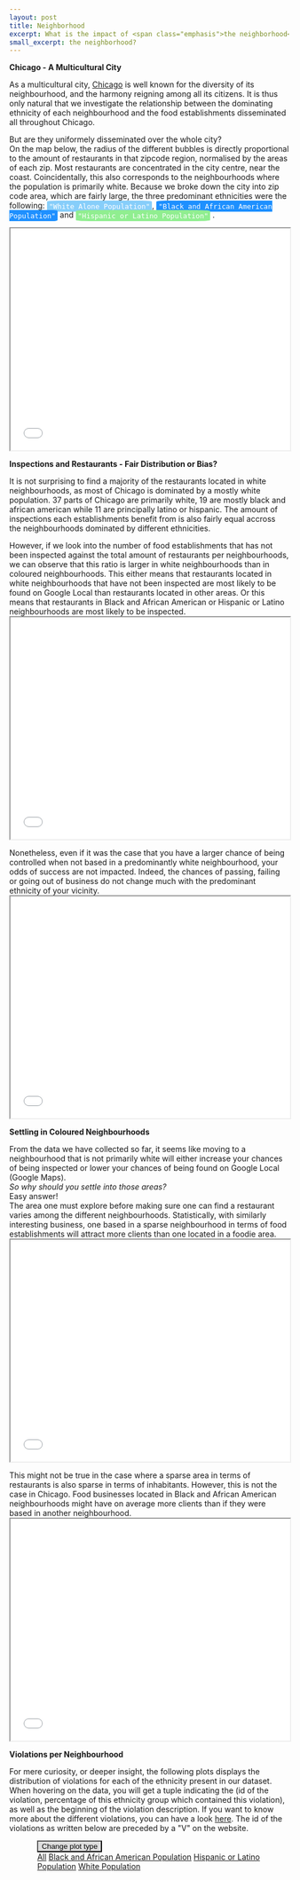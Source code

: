 ```yaml
---
layout: post
title: Neighborhood
excerpt: What is the impact of <span class="emphasis">the neighborhood</span>?
small_excerpt: the neighborhood?
---
```



<b>Chicago - A Multicultural City</b>
<p>As a multicultural city, <a href='https://www.chicago.gov/city/en/about.html'>Chicago</a> is well known for the diversity of its neighbourhood, and the harmony reigning among all its citizens. It is thus only natural that we investigate the relationship between the dominating ethnicity of each neighbourhood and the food establishments disseminated all throughout Chicago.</p>
<p>But are they uniformely disseminated over the whole city?
<br>
On the map below, the radius of the different bubbles is directly proportional to the amount of restaurants in that zipcode region, normalised by the areas of each zip. Most restaurants are concentrated in the city centre, near the coast. Coincidentally, this also corresponds to the neighbourhoods where the population is primarily white. Because we broke down the city into zip code area, which are fairly large, the three predominant ethnicities were the following: 
<span style="font-family: monospace;font-size: 0.9em; color: white; background:#87cefa; border-radius: 10%; padding: 0.5% 0.75%;">"White Alone Population"</span>, 
<span style="font-family: monospace;font-size: 0.9em; color: white; background:#1e90ff; border-radius: 10%; padding: 0.5% 0.75%;">"Black and African American Population"</span>
 and 
 <span style="font-family: monospace;font-size: 0.9em; color: white; background:#90ee90; border-radius: 10%; padding: 0.5% 0.75%;">"Hispanic or Latino Population"</span>
.</p>



<iframe src="{{ site.baseurl }}/map" style="width: 100%; height: 400px;"></iframe>

<b>Inspections and Restaurants - Fair Distribution or Bias?</b>
<p>
	It is not surprising to find a majority of the restaurants located in white neighbourhoods, as most of Chicago is dominated by a mostly white population. 37 parts of Chicago are primarily white, 19 are mostly black and african american while 11 are principally latino or hispanic. The amount of inspections each establishments benefit from is also fairly equal accross the neighbourhoods dominated by different ethnicities.
</p>
<p>
	However, if we look into the number of food establishments that has not been inspected against the total amount of restaurants per neighbourhoods, we can observe that this ratio is larger in white neighbourhoods than in coloured neighbourhoods. This either means that restaurants located in white neighbourhoods that have not been inspected are most likely to be found on Google Local than restaurants located in other areas. Or this means that restaurants in Black and African American or Hispanic or Latino neighbourhoods are most likely to be inspected.
	<iframe src="{{ site.baseurl }}/plots/ratioEthnicity.html" style="width: 100%; height: 400px;"></iframe>

</p>
<p>
	Nonetheless, even if it was the case that you have a larger chance of being controlled when not based in a predominantly white neighbourhood, your odds of success are not impacted. Indeed, the chances of passing, failing or going out of business do not change much with the predominant ethnicity of your vicinity.
	<iframe src="{{ site.baseurl }}/plots/passFailOob.html" style="width: 100%; height: 400px;"></iframe>
</p>

<b>Settling in Coloured Neighbourhoods</b>
<p>
	From the data we have collected so far, it seems like moving to a neighbourhood that is not primarily white will either increase your chances of being inspected or lower your chances of being found on Google Local (Google Maps). 
	<br><i>
	So why should you settle into those areas? </i>
	<br>
	Easy answer!<br>
	The area one must explore before making sure one can find a restaurant varies among the different neighbourhoods. Statistically, with similarly interesting business, one based in a sparse neighbourhood in terms of food establishments will attract more clients than one located in a foodie area.
	<iframe src="{{ site.baseurl }}/plots/areaRestaurants.html" style="width: 100%; height: 400px;"></iframe>
</p>
<p>
	This might not be true in the case where a sparse area in terms of restaurants is also sparse in terms of inhabitants. However, this is not the case in Chicago. Food businesses located in Black and African American neighbourhoods might have on average more clients than if they were based in another neighbourhood.
	<iframe src="{{ site.baseurl }}/plots/habPerResto.html" style="width: 100%; height: 400px;"></iframe>
</p>


<b>Violations per Neighbourhood</b>
<p>
	For mere curiosity, or deeper insight, the following plots displays the distribution of violations for each of the ethnicity present in our dataset. When hovering on the data, you will get a tuple indicating the (id of the violation, percentage of this ethnicity group which contained this violation), as well as the beginning of the violation description. If you want to know more about the different violations, you can have a look <a href="https://webapps1.chicago.gov/healthinspection/Code_Violations.jsp#critical">here</a>. The id of the violations as written below are preceded by a "V" on the website.

</p>
<div class="dropdown" id="eth_maps" style="padding-left: 10%;">
  <button class="btn btn-light dropdown-toggle" type="button" id="dropdownMenuButton" data-toggle="dropdown" aria-haspopup="true" aria-expanded="false" style="background: #dedede;">Change plot type  
  </button>
  <div class="dropdown-menu" aria-labelledby="dropdownMenuButton">
    <a class="dropdown-item" href="#" data-id="42d07252-f4ac-4b45-aa19-fc69c53fef94">All</a>
    <a class="dropdown-item" href="#" data-id="1e38adb2-a7f7-4858-b207-fe98c1292e28">Black and African American Population</a>
    <a class="dropdown-item" href="#" data-id="e2253a01-4bfc-40ef-b0da-db6e7e41fad0">Hispanic or Latino Population</a>
    <a class="dropdown-item" href="#" data-id="55807f9e-8d15-45ec-9772-a19c0f25eddc">White Population</a>
  </div>
</div>
<script type="text/javascript">window.PlotlyConfig = {MathJaxConfig: 'local'};</script>
<script type="text/javascript" src="{{ site.baseurl }}/assets/plotly.js"></script>
<div id="42d07252-f4ac-4b45-aa19-fc69c53fef94" class="plotly-graph-div" style="height:500px; width:100%;"></div>
<div id="1e38adb2-a7f7-4858-b207-fe98c1292e28" class="plotly-graph-div" style="height:500px; width:100%;" style="display: none;"></div>
<div id="e2253a01-4bfc-40ef-b0da-db6e7e41fad0" class="plotly-graph-div" style="height:500px; width:100%;" style="display: none;"></div>
<div id="55807f9e-8d15-45ec-9772-a19c0f25eddc" class="plotly-graph-div" style="height:500px; width:100%;" style="display: none;"></div>                


<!-- JS -->
<script>
    $('div#eth_maps div a').click(function(e) {
        e.preventDefault();
        $('div.plotly-graph-div').hide()
        console.log($(e.target))
        map_id = $(e.target).attr("data-id")
        $('#'+map_id).show()
    });
</script>
<script type="text/javascript">
    window.PLOTLYENV=window.PLOTLYENV || {};
    if (document.getElementById("42d07252-f4ac-4b45-aa19-fc69c53fef94")) {
        Plotly.newPlot(
            '42d07252-f4ac-4b45-aa19-fc69c53fef94',
            [{"hovertext": ["all food establishments that prepare, sell, or store hot food shall have adequate hot food storage f ...", "All hot food shall be stored at a temperature of 140\u00b0F or higher, all cold food shall be stored at a ...", "No person affected with or carrying any disease in a communicable form or afflicted with boils, infe ...", "In food establishments, there shall be adequate sewage and waste water disposal facilities that comp ...", "Adequate and convenient toilet facilities shall be provided.\u00a0 They should be properly designed, main ...", "All food should be properly protected from contamination during storage, preparation, display, servi ...", "All necessary control measures shall be used to effectively minimize or eliminate the presence of ro ...", "The area outside of the establishment used for the storage of garbage shall be clean at all times an ...", "A certified food service manager must be present in all establishments at which potentially hazardou ...", "All dishwashing machines must be of a type that complies with all requirements of the plumbing secti ...", "A separate and distinct offense shall be deemed to have been committed for each Minor violation that ...", "All food not stored in the original container shall be stored in properly labeled containers, the li ...", "Containers and utensils shall be inverted, covered, or otherwise protected from contamination until  ...", "All food and non-food contact equipment and utensils shall be smooth, easily cleanable, and durable, ...", "All utensils shall be thoroughly cleaned and sanitized after each usage, all food and non-food conta ...", "The floors shall be constructed per code, be smooth and easily cleaned, and be kept clean and in goo ...", "The walls and ceilings shall be in good repair and easily cleaned, use dustless cleaning methods. ...", "All rooms in which food or drink is prepared, or in which utensils are washed, shall be lighted so t ...", "Toilet rooms shall be completely enclosed and shall be vented to the outside air or mechanically ven ...", "The flow of air discharged from kitchen fans shall always be through a duct to a point above the roo ...", "All food establishments that display, prepare, or store potentially hazardous foods shall have calib ...", "All parts of the food establishment and all parts of the property used in connection with the operat ...", null], "marker": {"color": "lightskyblue", "line": {"width": 1.5}}, "name": "White Alone", "opacity": 0.8, "type": "bar", "x": [2, 3, 5, 10, 11, 16, 18, 19, 21, 24, 29, 30, 31, 32, 33, 34, 35, 36, 37, 38, 40, 41, 55], "y": [0.021645277662783135, 0.03728783488083269, 0.01518914976245392, 0.015908687681116564, 0.015504563644607408, 0.03178780531078124, 0.08460977388767323, 0.019664084215506535, 0.020225915193092435, 0.01688449937902892, 0.03650915685926627, 0.026504622784710313, 0.016914069430480808, 0.08786247954738108, 0.09092790821456029, 0.10348532339779605, 0.09428903739625841, 0.0443156504425651, 0.017259053364086188, 0.0962800875273523, 0.026277919056912492, 0.052762828473988214, 0.02786484515149723]}, {"hovertext": ["all food establishments that prepare, sell, or store hot food shall have adequate hot food storage f ...", "All hot food shall be stored at a temperature of 140\u00b0F or higher, all cold food shall be stored at a ...", "No person affected with or carrying any disease in a communicable form or afflicted with boils, infe ...", "In food establishments, there shall be adequate sewage and waste water disposal facilities that comp ...", "Adequate and convenient toilet facilities shall be provided.\u00a0 They should be properly designed, main ...", "All food should be properly protected from contamination during storage, preparation, display, servi ...", "All necessary control measures shall be used to effectively minimize or eliminate the presence of ro ...", "The area outside of the establishment used for the storage of garbage shall be clean at all times an ...", "A certified food service manager must be present in all establishments at which potentially hazardou ...", "All dishwashing machines must be of a type that complies with all requirements of the plumbing secti ...", "A separate and distinct offense shall be deemed to have been committed for each Minor violation that ...", "All food not stored in the original container shall be stored in properly labeled containers, the li ...", "Containers and utensils shall be inverted, covered, or otherwise protected from contamination until  ...", "All food and non-food contact equipment and utensils shall be smooth, easily cleanable, and durable, ...", "All utensils shall be thoroughly cleaned and sanitized after each usage, all food and non-food conta ...", "The floors shall be constructed per code, be smooth and easily cleaned, and be kept clean and in goo ...", "The walls and ceilings shall be in good repair and easily cleaned, use dustless cleaning methods. ...", "All rooms in which food or drink is prepared, or in which utensils are washed, shall be lighted so t ...", "Toilet rooms shall be completely enclosed and shall be vented to the outside air or mechanically ven ...", "The flow of air discharged from kitchen fans shall always be through a duct to a point above the roo ...", "All food establishments that display, prepare, or store potentially hazardous foods shall have calib ...", "All parts of the food establishment and all parts of the property used in connection with the operat ...", null], "marker": {"color": "dodgerblue", "line": {"width": 1.5}}, "name": "Black or African American Alone", "opacity": 0.8, "type": "bar", "x": [2, 3, 5, 10, 11, 16, 18, 19, 21, 24, 29, 30, 31, 32, 33, 34, 35, 36, 37, 38, 40, 41, 55], "y": [0.023245223655068203, 0.027778352756101094, 0.01333029744778622, 0.01564861004740121, 0.01581420380451657, 0.010370309039349216, 0.09848688704435843, 0.023576411169298917, 0.02912380203266337, 0.01422036389228126, 0.020802715737616693, 0.015006934238579206, 0.009914926207281986, 0.07039804599366604, 0.0949680197056571, 0.11183788371178406, 0.11020264536026991, 0.050174908405953095, 0.020637121980501334, 0.10072240276541575, 0.02446647761379396, 0.0763801204694583, 0.022872637701558653]}, {"hovertext": ["all food establishments that prepare, sell, or store hot food shall have adequate hot food storage f ...", "All hot food shall be stored at a temperature of 140\u00b0F or higher, all cold food shall be stored at a ...", "No person affected with or carrying any disease in a communicable form or afflicted with boils, infe ...", "In food establishments, there shall be adequate sewage and waste water disposal facilities that comp ...", "Adequate and convenient toilet facilities shall be provided.\u00a0 They should be properly designed, main ...", "All food should be properly protected from contamination during storage, preparation, display, servi ...", "All necessary control measures shall be used to effectively minimize or eliminate the presence of ro ...", "The area outside of the establishment used for the storage of garbage shall be clean at all times an ...", "A certified food service manager must be present in all establishments at which potentially hazardou ...", "All dishwashing machines must be of a type that complies with all requirements of the plumbing secti ...", "A separate and distinct offense shall be deemed to have been committed for each Minor violation that ...", "All food not stored in the original container shall be stored in properly labeled containers, the li ...", "Containers and utensils shall be inverted, covered, or otherwise protected from contamination until  ...", "All food and non-food contact equipment and utensils shall be smooth, easily cleanable, and durable, ...", "All utensils shall be thoroughly cleaned and sanitized after each usage, all food and non-food conta ...", "The floors shall be constructed per code, be smooth and easily cleaned, and be kept clean and in goo ...", "The walls and ceilings shall be in good repair and easily cleaned, use dustless cleaning methods. ...", "All rooms in which food or drink is prepared, or in which utensils are washed, shall be lighted so t ...", "Toilet rooms shall be completely enclosed and shall be vented to the outside air or mechanically ven ...", "The flow of air discharged from kitchen fans shall always be through a duct to a point above the roo ...", "All food establishments that display, prepare, or store potentially hazardous foods shall have calib ...", "All parts of the food establishment and all parts of the property used in connection with the operat ...", null], "marker": {"color": "lightgreen", "line": {"width": 1.5}}, "name": "Hispanic or Latino", "opacity": 0.8, "type": "bar", "x": [2, 3, 5, 10, 11, 16, 18, 19, 21, 24, 29, 30, 31, 32, 33, 34, 35, 36, 37, 38, 40, 41, 55], "y": [0.024206279600070164, 0.03224580482956207, 0.016692977840145003, 0.017306905221306203, 0.015435888440624452, 0.02023036894112144, 0.08975033619832778, 0.02207215108460504, 0.02081506168508449, 0.01736537449570251, 0.026428112027129743, 0.02327077120972929, 0.015406653803426299, 0.07981055955095598, 0.0894872244635444, 0.1010349061568146, 0.09890077764134947, 0.0511898497339648, 0.02020113430392329, 0.09887154300415132, 0.02996550312810618, 0.061071157106940305, 0.028211424896217037]}],
            {"height": 500, "legend": {"orientation": "h"}, "template": {"data": {"bar": [{"error_x": {"color": "#2a3f5f"}, "error_y": {"color": "#2a3f5f"}, "marker": {"line": {"color": "#E5ECF6", "width": 0.5}}, "type": "bar"}], "barpolar": [{"marker": {"line": {"color": "#E5ECF6", "width": 0.5}}, "type": "barpolar"}], "carpet": [{"aaxis": {"endlinecolor": "#2a3f5f", "gridcolor": "white", "linecolor": "white", "minorgridcolor": "white", "startlinecolor": "#2a3f5f"}, "baxis": {"endlinecolor": "#2a3f5f", "gridcolor": "white", "linecolor": "white", "minorgridcolor": "white", "startlinecolor": "#2a3f5f"}, "type": "carpet"}], "choropleth": [{"colorbar": {"outlinewidth": 0, "ticks": ""}, "type": "choropleth"}], "contour": [{"colorbar": {"outlinewidth": 0, "ticks": ""}, "colorscale": [[0.0, "#0d0887"], [0.1111111111111111, "#46039f"], [0.2222222222222222, "#7201a8"], [0.3333333333333333, "#9c179e"], [0.4444444444444444, "#bd3786"], [0.5555555555555556, "#d8576b"], [0.6666666666666666, "#ed7953"], [0.7777777777777778, "#fb9f3a"], [0.8888888888888888, "#fdca26"], [1.0, "#f0f921"]], "type": "contour"}], "contourcarpet": [{"colorbar": {"outlinewidth": 0, "ticks": ""}, "type": "contourcarpet"}], "heatmap": [{"colorbar": {"outlinewidth": 0, "ticks": ""}, "colorscale": [[0.0, "#0d0887"], [0.1111111111111111, "#46039f"], [0.2222222222222222, "#7201a8"], [0.3333333333333333, "#9c179e"], [0.4444444444444444, "#bd3786"], [0.5555555555555556, "#d8576b"], [0.6666666666666666, "#ed7953"], [0.7777777777777778, "#fb9f3a"], [0.8888888888888888, "#fdca26"], [1.0, "#f0f921"]], "type": "heatmap"}], "heatmapgl": [{"colorbar": {"outlinewidth": 0, "ticks": ""}, "colorscale": [[0.0, "#0d0887"], [0.1111111111111111, "#46039f"], [0.2222222222222222, "#7201a8"], [0.3333333333333333, "#9c179e"], [0.4444444444444444, "#bd3786"], [0.5555555555555556, "#d8576b"], [0.6666666666666666, "#ed7953"], [0.7777777777777778, "#fb9f3a"], [0.8888888888888888, "#fdca26"], [1.0, "#f0f921"]], "type": "heatmapgl"}], "histogram": [{"marker": {"colorbar": {"outlinewidth": 0, "ticks": ""}}, "type": "histogram"}], "histogram2d": [{"colorbar": {"outlinewidth": 0, "ticks": ""}, "colorscale": [[0.0, "#0d0887"], [0.1111111111111111, "#46039f"], [0.2222222222222222, "#7201a8"], [0.3333333333333333, "#9c179e"], [0.4444444444444444, "#bd3786"], [0.5555555555555556, "#d8576b"], [0.6666666666666666, "#ed7953"], [0.7777777777777778, "#fb9f3a"], [0.8888888888888888, "#fdca26"], [1.0, "#f0f921"]], "type": "histogram2d"}], "histogram2dcontour": [{"colorbar": {"outlinewidth": 0, "ticks": ""}, "colorscale": [[0.0, "#0d0887"], [0.1111111111111111, "#46039f"], [0.2222222222222222, "#7201a8"], [0.3333333333333333, "#9c179e"], [0.4444444444444444, "#bd3786"], [0.5555555555555556, "#d8576b"], [0.6666666666666666, "#ed7953"], [0.7777777777777778, "#fb9f3a"], [0.8888888888888888, "#fdca26"], [1.0, "#f0f921"]], "type": "histogram2dcontour"}], "mesh3d": [{"colorbar": {"outlinewidth": 0, "ticks": ""}, "type": "mesh3d"}], "parcoords": [{"line": {"colorbar": {"outlinewidth": 0, "ticks": ""}}, "type": "parcoords"}], "pie": [{"automargin": true, "type": "pie"}], "scatter": [{"marker": {"colorbar": {"outlinewidth": 0, "ticks": ""}}, "type": "scatter"}], "scatter3d": [{"line": {"colorbar": {"outlinewidth": 0, "ticks": ""}}, "marker": {"colorbar": {"outlinewidth": 0, "ticks": ""}}, "type": "scatter3d"}], "scattercarpet": [{"marker": {"colorbar": {"outlinewidth": 0, "ticks": ""}}, "type": "scattercarpet"}], "scattergeo": [{"marker": {"colorbar": {"outlinewidth": 0, "ticks": ""}}, "type": "scattergeo"}], "scattergl": [{"marker": {"colorbar": {"outlinewidth": 0, "ticks": ""}}, "type": "scattergl"}], "scattermapbox": [{"marker": {"colorbar": {"outlinewidth": 0, "ticks": ""}}, "type": "scattermapbox"}], "scatterpolar": [{"marker": {"colorbar": {"outlinewidth": 0, "ticks": ""}}, "type": "scatterpolar"}], "scatterpolargl": [{"marker": {"colorbar": {"outlinewidth": 0, "ticks": ""}}, "type": "scatterpolargl"}], "scatterternary": [{"marker": {"colorbar": {"outlinewidth": 0, "ticks": ""}}, "type": "scatterternary"}], "surface": [{"colorbar": {"outlinewidth": 0, "ticks": ""}, "colorscale": [[0.0, "#0d0887"], [0.1111111111111111, "#46039f"], [0.2222222222222222, "#7201a8"], [0.3333333333333333, "#9c179e"], [0.4444444444444444, "#bd3786"], [0.5555555555555556, "#d8576b"], [0.6666666666666666, "#ed7953"], [0.7777777777777778, "#fb9f3a"], [0.8888888888888888, "#fdca26"], [1.0, "#f0f921"]], "type": "surface"}], "table": [{"cells": {"fill": {"color": "#EBF0F8"}, "line": {"color": "white"}}, "header": {"fill": {"color": "#C8D4E3"}, "line": {"color": "white"}}, "type": "table"}]}, "layout": {"annotationdefaults": {"arrowcolor": "#2a3f5f", "arrowhead": 0, "arrowwidth": 1}, "coloraxis": {"colorbar": {"outlinewidth": 0, "ticks": ""}}, "colorscale": {"diverging": [[0, "#8e0152"], [0.1, "#c51b7d"], [0.2, "#de77ae"], [0.3, "#f1b6da"], [0.4, "#fde0ef"], [0.5, "#f7f7f7"], [0.6, "#e6f5d0"], [0.7, "#b8e186"], [0.8, "#7fbc41"], [0.9, "#4d9221"], [1, "#276419"]], "sequential": [[0.0, "#0d0887"], [0.1111111111111111, "#46039f"], [0.2222222222222222, "#7201a8"], [0.3333333333333333, "#9c179e"], [0.4444444444444444, "#bd3786"], [0.5555555555555556, "#d8576b"], [0.6666666666666666, "#ed7953"], [0.7777777777777778, "#fb9f3a"], [0.8888888888888888, "#fdca26"], [1.0, "#f0f921"]], "sequentialminus": [[0.0, "#0d0887"], [0.1111111111111111, "#46039f"], [0.2222222222222222, "#7201a8"], [0.3333333333333333, "#9c179e"], [0.4444444444444444, "#bd3786"], [0.5555555555555556, "#d8576b"], [0.6666666666666666, "#ed7953"], [0.7777777777777778, "#fb9f3a"], [0.8888888888888888, "#fdca26"], [1.0, "#f0f921"]]}, "colorway": ["#636efa", "#EF553B", "#00cc96", "#ab63fa", "#FFA15A", "#19d3f3", "#FF6692", "#B6E880", "#FF97FF", "#FECB52"], "font": {"color": "#2a3f5f"}, "geo": {"bgcolor": "white", "lakecolor": "white", "landcolor": "#E5ECF6", "showlakes": true, "showland": true, "subunitcolor": "white"}, "hoverlabel": {"align": "left"}, "hovermode": "closest", "mapbox": {"style": "light"}, "paper_bgcolor": "white", "plot_bgcolor": "#E5ECF6", "polar": {"angularaxis": {"gridcolor": "white", "linecolor": "white", "ticks": ""}, "bgcolor": "#E5ECF6", "radialaxis": {"gridcolor": "white", "linecolor": "white", "ticks": ""}}, "scene": {"xaxis": {"backgroundcolor": "#E5ECF6", "gridcolor": "white", "gridwidth": 2, "linecolor": "white", "showbackground": true, "ticks": "", "zerolinecolor": "white"}, "yaxis": {"backgroundcolor": "#E5ECF6", "gridcolor": "white", "gridwidth": 2, "linecolor": "white", "showbackground": true, "ticks": "", "zerolinecolor": "white"}, "zaxis": {"backgroundcolor": "#E5ECF6", "gridcolor": "white", "gridwidth": 2, "linecolor": "white", "showbackground": true, "ticks": "", "zerolinecolor": "white"}}, "shapedefaults": {"line": {"color": "#2a3f5f"}}, "ternary": {"aaxis": {"gridcolor": "white", "linecolor": "white", "ticks": ""}, "baxis": {"gridcolor": "white", "linecolor": "white", "ticks": ""}, "bgcolor": "#E5ECF6", "caxis": {"gridcolor": "white", "linecolor": "white", "ticks": ""}}, "title": {"x": 0.05}, "xaxis": {"automargin": true, "gridcolor": "white", "linecolor": "white", "ticks": "", "title": {"standoff": 15}, "zerolinecolor": "white", "zerolinewidth": 2}, "yaxis": {"automargin": true, "gridcolor": "white", "linecolor": "white", "ticks": "", "title": {"standoff": 15}, "zerolinecolor": "white", "zerolinewidth": 2}}}, "title": {"text": "Distribution of Violations for Each of the Ethnicities", "x": 0.5, "xanchor": "center", "y": 0.9, "yanchor": "top"}},
            {"responsive": true}
        )
    };
    if (document.getElementById("1e38adb2-a7f7-4858-b207-fe98c1292e28")) {
        Plotly.newPlot(
            '1e38adb2-a7f7-4858-b207-fe98c1292e28',
            [{"hovertext": ["all food establishments that prepare, sell, or store hot food shall have adequate hot food storage f ...", "All hot food shall be stored at a temperature of 140\u00b0F or higher, all cold food shall be stored at a ...", "No person affected with or carrying any disease in a communicable form or afflicted with boils, infe ...", "In food establishments, there shall be adequate sewage and waste water disposal facilities that comp ...", "Adequate and convenient toilet facilities shall be provided.\u00a0 They should be properly designed, main ...", "All food should be properly protected from contamination during storage, preparation, display, servi ...", "All necessary control measures shall be used to effectively minimize or eliminate the presence of ro ...", "The area outside of the establishment used for the storage of garbage shall be clean at all times an ...", "A certified food service manager must be present in all establishments at which potentially hazardou ...", "All dishwashing machines must be of a type that complies with all requirements of the plumbing secti ...", "A separate and distinct offense shall be deemed to have been committed for each Minor violation that ...", "All food not stored in the original container shall be stored in properly labeled containers, the li ...", "Containers and utensils shall be inverted, covered, or otherwise protected from contamination until  ...", "All food and non-food contact equipment and utensils shall be smooth, easily cleanable, and durable, ...", "All utensils shall be thoroughly cleaned and sanitized after each usage, all food and non-food conta ...", "The floors shall be constructed per code, be smooth and easily cleaned, and be kept clean and in goo ...", "The walls and ceilings shall be in good repair and easily cleaned, use dustless cleaning methods. ...", "All rooms in which food or drink is prepared, or in which utensils are washed, shall be lighted so t ...", "Toilet rooms shall be completely enclosed and shall be vented to the outside air or mechanically ven ...", "The flow of air discharged from kitchen fans shall always be through a duct to a point above the roo ...", "All food establishments that display, prepare, or store potentially hazardous foods shall have calib ...", "All parts of the food establishment and all parts of the property used in connection with the operat ...", null], "marker": {"color": "dodgerblue", "line": {"width": 1.5}}, "name": "Black or African American Alone", "opacity": 0.8, "type": "bar", "x": [2, 3, 5, 10, 11, 16, 18, 19, 21, 24, 29, 30, 31, 32, 33, 34, 35, 36, 37, 38, 40, 41, 55], "y": [0.023245223655068203, 0.027778352756101094, 0.01333029744778622, 0.01564861004740121, 0.01581420380451657, 0.010370309039349216, 0.09848688704435843, 0.023576411169298917, 0.02912380203266337, 0.01422036389228126, 0.020802715737616693, 0.015006934238579206, 0.009914926207281986, 0.07039804599366604, 0.0949680197056571, 0.11183788371178406, 0.11020264536026991, 0.050174908405953095, 0.020637121980501334, 0.10072240276541575, 0.02446647761379396, 0.0763801204694583, 0.022872637701558653]}],
            {"height": 500, "template": {"data": {"bar": [{"error_x": {"color": "#2a3f5f"}, "error_y": {"color": "#2a3f5f"}, "marker": {"line": {"color": "#E5ECF6", "width": 0.5}}, "type": "bar"}], "barpolar": [{"marker": {"line": {"color": "#E5ECF6", "width": 0.5}}, "type": "barpolar"}], "carpet": [{"aaxis": {"endlinecolor": "#2a3f5f", "gridcolor": "white", "linecolor": "white", "minorgridcolor": "white", "startlinecolor": "#2a3f5f"}, "baxis": {"endlinecolor": "#2a3f5f", "gridcolor": "white", "linecolor": "white", "minorgridcolor": "white", "startlinecolor": "#2a3f5f"}, "type": "carpet"}], "choropleth": [{"colorbar": {"outlinewidth": 0, "ticks": ""}, "type": "choropleth"}], "contour": [{"colorbar": {"outlinewidth": 0, "ticks": ""}, "colorscale": [[0.0, "#0d0887"], [0.1111111111111111, "#46039f"], [0.2222222222222222, "#7201a8"], [0.3333333333333333, "#9c179e"], [0.4444444444444444, "#bd3786"], [0.5555555555555556, "#d8576b"], [0.6666666666666666, "#ed7953"], [0.7777777777777778, "#fb9f3a"], [0.8888888888888888, "#fdca26"], [1.0, "#f0f921"]], "type": "contour"}], "contourcarpet": [{"colorbar": {"outlinewidth": 0, "ticks": ""}, "type": "contourcarpet"}], "heatmap": [{"colorbar": {"outlinewidth": 0, "ticks": ""}, "colorscale": [[0.0, "#0d0887"], [0.1111111111111111, "#46039f"], [0.2222222222222222, "#7201a8"], [0.3333333333333333, "#9c179e"], [0.4444444444444444, "#bd3786"], [0.5555555555555556, "#d8576b"], [0.6666666666666666, "#ed7953"], [0.7777777777777778, "#fb9f3a"], [0.8888888888888888, "#fdca26"], [1.0, "#f0f921"]], "type": "heatmap"}], "heatmapgl": [{"colorbar": {"outlinewidth": 0, "ticks": ""}, "colorscale": [[0.0, "#0d0887"], [0.1111111111111111, "#46039f"], [0.2222222222222222, "#7201a8"], [0.3333333333333333, "#9c179e"], [0.4444444444444444, "#bd3786"], [0.5555555555555556, "#d8576b"], [0.6666666666666666, "#ed7953"], [0.7777777777777778, "#fb9f3a"], [0.8888888888888888, "#fdca26"], [1.0, "#f0f921"]], "type": "heatmapgl"}], "histogram": [{"marker": {"colorbar": {"outlinewidth": 0, "ticks": ""}}, "type": "histogram"}], "histogram2d": [{"colorbar": {"outlinewidth": 0, "ticks": ""}, "colorscale": [[0.0, "#0d0887"], [0.1111111111111111, "#46039f"], [0.2222222222222222, "#7201a8"], [0.3333333333333333, "#9c179e"], [0.4444444444444444, "#bd3786"], [0.5555555555555556, "#d8576b"], [0.6666666666666666, "#ed7953"], [0.7777777777777778, "#fb9f3a"], [0.8888888888888888, "#fdca26"], [1.0, "#f0f921"]], "type": "histogram2d"}], "histogram2dcontour": [{"colorbar": {"outlinewidth": 0, "ticks": ""}, "colorscale": [[0.0, "#0d0887"], [0.1111111111111111, "#46039f"], [0.2222222222222222, "#7201a8"], [0.3333333333333333, "#9c179e"], [0.4444444444444444, "#bd3786"], [0.5555555555555556, "#d8576b"], [0.6666666666666666, "#ed7953"], [0.7777777777777778, "#fb9f3a"], [0.8888888888888888, "#fdca26"], [1.0, "#f0f921"]], "type": "histogram2dcontour"}], "mesh3d": [{"colorbar": {"outlinewidth": 0, "ticks": ""}, "type": "mesh3d"}], "parcoords": [{"line": {"colorbar": {"outlinewidth": 0, "ticks": ""}}, "type": "parcoords"}], "pie": [{"automargin": true, "type": "pie"}], "scatter": [{"marker": {"colorbar": {"outlinewidth": 0, "ticks": ""}}, "type": "scatter"}], "scatter3d": [{"line": {"colorbar": {"outlinewidth": 0, "ticks": ""}}, "marker": {"colorbar": {"outlinewidth": 0, "ticks": ""}}, "type": "scatter3d"}], "scattercarpet": [{"marker": {"colorbar": {"outlinewidth": 0, "ticks": ""}}, "type": "scattercarpet"}], "scattergeo": [{"marker": {"colorbar": {"outlinewidth": 0, "ticks": ""}}, "type": "scattergeo"}], "scattergl": [{"marker": {"colorbar": {"outlinewidth": 0, "ticks": ""}}, "type": "scattergl"}], "scattermapbox": [{"marker": {"colorbar": {"outlinewidth": 0, "ticks": ""}}, "type": "scattermapbox"}], "scatterpolar": [{"marker": {"colorbar": {"outlinewidth": 0, "ticks": ""}}, "type": "scatterpolar"}], "scatterpolargl": [{"marker": {"colorbar": {"outlinewidth": 0, "ticks": ""}}, "type": "scatterpolargl"}], "scatterternary": [{"marker": {"colorbar": {"outlinewidth": 0, "ticks": ""}}, "type": "scatterternary"}], "surface": [{"colorbar": {"outlinewidth": 0, "ticks": ""}, "colorscale": [[0.0, "#0d0887"], [0.1111111111111111, "#46039f"], [0.2222222222222222, "#7201a8"], [0.3333333333333333, "#9c179e"], [0.4444444444444444, "#bd3786"], [0.5555555555555556, "#d8576b"], [0.6666666666666666, "#ed7953"], [0.7777777777777778, "#fb9f3a"], [0.8888888888888888, "#fdca26"], [1.0, "#f0f921"]], "type": "surface"}], "table": [{"cells": {"fill": {"color": "#EBF0F8"}, "line": {"color": "white"}}, "header": {"fill": {"color": "#C8D4E3"}, "line": {"color": "white"}}, "type": "table"}]}, "layout": {"annotationdefaults": {"arrowcolor": "#2a3f5f", "arrowhead": 0, "arrowwidth": 1}, "coloraxis": {"colorbar": {"outlinewidth": 0, "ticks": ""}}, "colorscale": {"diverging": [[0, "#8e0152"], [0.1, "#c51b7d"], [0.2, "#de77ae"], [0.3, "#f1b6da"], [0.4, "#fde0ef"], [0.5, "#f7f7f7"], [0.6, "#e6f5d0"], [0.7, "#b8e186"], [0.8, "#7fbc41"], [0.9, "#4d9221"], [1, "#276419"]], "sequential": [[0.0, "#0d0887"], [0.1111111111111111, "#46039f"], [0.2222222222222222, "#7201a8"], [0.3333333333333333, "#9c179e"], [0.4444444444444444, "#bd3786"], [0.5555555555555556, "#d8576b"], [0.6666666666666666, "#ed7953"], [0.7777777777777778, "#fb9f3a"], [0.8888888888888888, "#fdca26"], [1.0, "#f0f921"]], "sequentialminus": [[0.0, "#0d0887"], [0.1111111111111111, "#46039f"], [0.2222222222222222, "#7201a8"], [0.3333333333333333, "#9c179e"], [0.4444444444444444, "#bd3786"], [0.5555555555555556, "#d8576b"], [0.6666666666666666, "#ed7953"], [0.7777777777777778, "#fb9f3a"], [0.8888888888888888, "#fdca26"], [1.0, "#f0f921"]]}, "colorway": ["#636efa", "#EF553B", "#00cc96", "#ab63fa", "#FFA15A", "#19d3f3", "#FF6692", "#B6E880", "#FF97FF", "#FECB52"], "font": {"color": "#2a3f5f"}, "geo": {"bgcolor": "white", "lakecolor": "white", "landcolor": "#E5ECF6", "showlakes": true, "showland": true, "subunitcolor": "white"}, "hoverlabel": {"align": "left"}, "hovermode": "closest", "mapbox": {"style": "light"}, "paper_bgcolor": "white", "plot_bgcolor": "#E5ECF6", "polar": {"angularaxis": {"gridcolor": "white", "linecolor": "white", "ticks": ""}, "bgcolor": "#E5ECF6", "radialaxis": {"gridcolor": "white", "linecolor": "white", "ticks": ""}}, "scene": {"xaxis": {"backgroundcolor": "#E5ECF6", "gridcolor": "white", "gridwidth": 2, "linecolor": "white", "showbackground": true, "ticks": "", "zerolinecolor": "white"}, "yaxis": {"backgroundcolor": "#E5ECF6", "gridcolor": "white", "gridwidth": 2, "linecolor": "white", "showbackground": true, "ticks": "", "zerolinecolor": "white"}, "zaxis": {"backgroundcolor": "#E5ECF6", "gridcolor": "white", "gridwidth": 2, "linecolor": "white", "showbackground": true, "ticks": "", "zerolinecolor": "white"}}, "shapedefaults": {"line": {"color": "#2a3f5f"}}, "ternary": {"aaxis": {"gridcolor": "white", "linecolor": "white", "ticks": ""}, "baxis": {"gridcolor": "white", "linecolor": "white", "ticks": ""}, "bgcolor": "#E5ECF6", "caxis": {"gridcolor": "white", "linecolor": "white", "ticks": ""}}, "title": {"x": 0.05}, "xaxis": {"automargin": true, "gridcolor": "white", "linecolor": "white", "ticks": "", "title": {"standoff": 15}, "zerolinecolor": "white", "zerolinewidth": 2}, "yaxis": {"automargin": true, "gridcolor": "white", "linecolor": "white", "ticks": "", "title": {"standoff": 15}, "zerolinecolor": "white", "zerolinewidth": 2}}}, "title": {"text": "Distribution of Violations for the Black and African American Population", "x": 0.5, "xanchor": "center", "y": 0.9, "yanchor": "top"}},
            {"responsive": true}
        )
    };
    if (document.getElementById("e2253a01-4bfc-40ef-b0da-db6e7e41fad0")) {
        Plotly.newPlot(
            'e2253a01-4bfc-40ef-b0da-db6e7e41fad0',
            [{"hovertext": ["all food establishments that prepare, sell, or store hot food shall have adequate hot food storage f ...", "All hot food shall be stored at a temperature of 140\u00b0F or higher, all cold food shall be stored at a ...", "No person affected with or carrying any disease in a communicable form or afflicted with boils, infe ...", "In food establishments, there shall be adequate sewage and waste water disposal facilities that comp ...", "Adequate and convenient toilet facilities shall be provided.\u00a0 They should be properly designed, main ...", "All food should be properly protected from contamination during storage, preparation, display, servi ...", "All necessary control measures shall be used to effectively minimize or eliminate the presence of ro ...", "The area outside of the establishment used for the storage of garbage shall be clean at all times an ...", "A certified food service manager must be present in all establishments at which potentially hazardou ...", "All dishwashing machines must be of a type that complies with all requirements of the plumbing secti ...", "A separate and distinct offense shall be deemed to have been committed for each Minor violation that ...", "All food not stored in the original container shall be stored in properly labeled containers, the li ...", "Containers and utensils shall be inverted, covered, or otherwise protected from contamination until  ...", "All food and non-food contact equipment and utensils shall be smooth, easily cleanable, and durable, ...", "All utensils shall be thoroughly cleaned and sanitized after each usage, all food and non-food conta ...", "The floors shall be constructed per code, be smooth and easily cleaned, and be kept clean and in goo ...", "The walls and ceilings shall be in good repair and easily cleaned, use dustless cleaning methods. ...", "All rooms in which food or drink is prepared, or in which utensils are washed, shall be lighted so t ...", "Toilet rooms shall be completely enclosed and shall be vented to the outside air or mechanically ven ...", "The flow of air discharged from kitchen fans shall always be through a duct to a point above the roo ...", "All food establishments that display, prepare, or store potentially hazardous foods shall have calib ...", "All parts of the food establishment and all parts of the property used in connection with the operat ...", null], "marker": {"color": "lightgreen", "line": {"width": 1.5}}, "name": "Hispanic or Latino", "opacity": 0.8, "type": "bar", "x": [2, 3, 5, 10, 11, 16, 18, 19, 21, 24, 29, 30, 31, 32, 33, 34, 35, 36, 37, 38, 40, 41, 55], "y": [0.024206279600070164, 0.03224580482956207, 0.016692977840145003, 0.017306905221306203, 0.015435888440624452, 0.02023036894112144, 0.08975033619832778, 0.02207215108460504, 0.02081506168508449, 0.01736537449570251, 0.026428112027129743, 0.02327077120972929, 0.015406653803426299, 0.07981055955095598, 0.0894872244635444, 0.1010349061568146, 0.09890077764134947, 0.0511898497339648, 0.02020113430392329, 0.09887154300415132, 0.02996550312810618, 0.061071157106940305, 0.028211424896217037]}],
            {"height": 500, "template": {"data": {"bar": [{"error_x": {"color": "#2a3f5f"}, "error_y": {"color": "#2a3f5f"}, "marker": {"line": {"color": "#E5ECF6", "width": 0.5}}, "type": "bar"}], "barpolar": [{"marker": {"line": {"color": "#E5ECF6", "width": 0.5}}, "type": "barpolar"}], "carpet": [{"aaxis": {"endlinecolor": "#2a3f5f", "gridcolor": "white", "linecolor": "white", "minorgridcolor": "white", "startlinecolor": "#2a3f5f"}, "baxis": {"endlinecolor": "#2a3f5f", "gridcolor": "white", "linecolor": "white", "minorgridcolor": "white", "startlinecolor": "#2a3f5f"}, "type": "carpet"}], "choropleth": [{"colorbar": {"outlinewidth": 0, "ticks": ""}, "type": "choropleth"}], "contour": [{"colorbar": {"outlinewidth": 0, "ticks": ""}, "colorscale": [[0.0, "#0d0887"], [0.1111111111111111, "#46039f"], [0.2222222222222222, "#7201a8"], [0.3333333333333333, "#9c179e"], [0.4444444444444444, "#bd3786"], [0.5555555555555556, "#d8576b"], [0.6666666666666666, "#ed7953"], [0.7777777777777778, "#fb9f3a"], [0.8888888888888888, "#fdca26"], [1.0, "#f0f921"]], "type": "contour"}], "contourcarpet": [{"colorbar": {"outlinewidth": 0, "ticks": ""}, "type": "contourcarpet"}], "heatmap": [{"colorbar": {"outlinewidth": 0, "ticks": ""}, "colorscale": [[0.0, "#0d0887"], [0.1111111111111111, "#46039f"], [0.2222222222222222, "#7201a8"], [0.3333333333333333, "#9c179e"], [0.4444444444444444, "#bd3786"], [0.5555555555555556, "#d8576b"], [0.6666666666666666, "#ed7953"], [0.7777777777777778, "#fb9f3a"], [0.8888888888888888, "#fdca26"], [1.0, "#f0f921"]], "type": "heatmap"}], "heatmapgl": [{"colorbar": {"outlinewidth": 0, "ticks": ""}, "colorscale": [[0.0, "#0d0887"], [0.1111111111111111, "#46039f"], [0.2222222222222222, "#7201a8"], [0.3333333333333333, "#9c179e"], [0.4444444444444444, "#bd3786"], [0.5555555555555556, "#d8576b"], [0.6666666666666666, "#ed7953"], [0.7777777777777778, "#fb9f3a"], [0.8888888888888888, "#fdca26"], [1.0, "#f0f921"]], "type": "heatmapgl"}], "histogram": [{"marker": {"colorbar": {"outlinewidth": 0, "ticks": ""}}, "type": "histogram"}], "histogram2d": [{"colorbar": {"outlinewidth": 0, "ticks": ""}, "colorscale": [[0.0, "#0d0887"], [0.1111111111111111, "#46039f"], [0.2222222222222222, "#7201a8"], [0.3333333333333333, "#9c179e"], [0.4444444444444444, "#bd3786"], [0.5555555555555556, "#d8576b"], [0.6666666666666666, "#ed7953"], [0.7777777777777778, "#fb9f3a"], [0.8888888888888888, "#fdca26"], [1.0, "#f0f921"]], "type": "histogram2d"}], "histogram2dcontour": [{"colorbar": {"outlinewidth": 0, "ticks": ""}, "colorscale": [[0.0, "#0d0887"], [0.1111111111111111, "#46039f"], [0.2222222222222222, "#7201a8"], [0.3333333333333333, "#9c179e"], [0.4444444444444444, "#bd3786"], [0.5555555555555556, "#d8576b"], [0.6666666666666666, "#ed7953"], [0.7777777777777778, "#fb9f3a"], [0.8888888888888888, "#fdca26"], [1.0, "#f0f921"]], "type": "histogram2dcontour"}], "mesh3d": [{"colorbar": {"outlinewidth": 0, "ticks": ""}, "type": "mesh3d"}], "parcoords": [{"line": {"colorbar": {"outlinewidth": 0, "ticks": ""}}, "type": "parcoords"}], "pie": [{"automargin": true, "type": "pie"}], "scatter": [{"marker": {"colorbar": {"outlinewidth": 0, "ticks": ""}}, "type": "scatter"}], "scatter3d": [{"line": {"colorbar": {"outlinewidth": 0, "ticks": ""}}, "marker": {"colorbar": {"outlinewidth": 0, "ticks": ""}}, "type": "scatter3d"}], "scattercarpet": [{"marker": {"colorbar": {"outlinewidth": 0, "ticks": ""}}, "type": "scattercarpet"}], "scattergeo": [{"marker": {"colorbar": {"outlinewidth": 0, "ticks": ""}}, "type": "scattergeo"}], "scattergl": [{"marker": {"colorbar": {"outlinewidth": 0, "ticks": ""}}, "type": "scattergl"}], "scattermapbox": [{"marker": {"colorbar": {"outlinewidth": 0, "ticks": ""}}, "type": "scattermapbox"}], "scatterpolar": [{"marker": {"colorbar": {"outlinewidth": 0, "ticks": ""}}, "type": "scatterpolar"}], "scatterpolargl": [{"marker": {"colorbar": {"outlinewidth": 0, "ticks": ""}}, "type": "scatterpolargl"}], "scatterternary": [{"marker": {"colorbar": {"outlinewidth": 0, "ticks": ""}}, "type": "scatterternary"}], "surface": [{"colorbar": {"outlinewidth": 0, "ticks": ""}, "colorscale": [[0.0, "#0d0887"], [0.1111111111111111, "#46039f"], [0.2222222222222222, "#7201a8"], [0.3333333333333333, "#9c179e"], [0.4444444444444444, "#bd3786"], [0.5555555555555556, "#d8576b"], [0.6666666666666666, "#ed7953"], [0.7777777777777778, "#fb9f3a"], [0.8888888888888888, "#fdca26"], [1.0, "#f0f921"]], "type": "surface"}], "table": [{"cells": {"fill": {"color": "#EBF0F8"}, "line": {"color": "white"}}, "header": {"fill": {"color": "#C8D4E3"}, "line": {"color": "white"}}, "type": "table"}]}, "layout": {"annotationdefaults": {"arrowcolor": "#2a3f5f", "arrowhead": 0, "arrowwidth": 1}, "coloraxis": {"colorbar": {"outlinewidth": 0, "ticks": ""}}, "colorscale": {"diverging": [[0, "#8e0152"], [0.1, "#c51b7d"], [0.2, "#de77ae"], [0.3, "#f1b6da"], [0.4, "#fde0ef"], [0.5, "#f7f7f7"], [0.6, "#e6f5d0"], [0.7, "#b8e186"], [0.8, "#7fbc41"], [0.9, "#4d9221"], [1, "#276419"]], "sequential": [[0.0, "#0d0887"], [0.1111111111111111, "#46039f"], [0.2222222222222222, "#7201a8"], [0.3333333333333333, "#9c179e"], [0.4444444444444444, "#bd3786"], [0.5555555555555556, "#d8576b"], [0.6666666666666666, "#ed7953"], [0.7777777777777778, "#fb9f3a"], [0.8888888888888888, "#fdca26"], [1.0, "#f0f921"]], "sequentialminus": [[0.0, "#0d0887"], [0.1111111111111111, "#46039f"], [0.2222222222222222, "#7201a8"], [0.3333333333333333, "#9c179e"], [0.4444444444444444, "#bd3786"], [0.5555555555555556, "#d8576b"], [0.6666666666666666, "#ed7953"], [0.7777777777777778, "#fb9f3a"], [0.8888888888888888, "#fdca26"], [1.0, "#f0f921"]]}, "colorway": ["#636efa", "#EF553B", "#00cc96", "#ab63fa", "#FFA15A", "#19d3f3", "#FF6692", "#B6E880", "#FF97FF", "#FECB52"], "font": {"color": "#2a3f5f"}, "geo": {"bgcolor": "white", "lakecolor": "white", "landcolor": "#E5ECF6", "showlakes": true, "showland": true, "subunitcolor": "white"}, "hoverlabel": {"align": "left"}, "hovermode": "closest", "mapbox": {"style": "light"}, "paper_bgcolor": "white", "plot_bgcolor": "#E5ECF6", "polar": {"angularaxis": {"gridcolor": "white", "linecolor": "white", "ticks": ""}, "bgcolor": "#E5ECF6", "radialaxis": {"gridcolor": "white", "linecolor": "white", "ticks": ""}}, "scene": {"xaxis": {"backgroundcolor": "#E5ECF6", "gridcolor": "white", "gridwidth": 2, "linecolor": "white", "showbackground": true, "ticks": "", "zerolinecolor": "white"}, "yaxis": {"backgroundcolor": "#E5ECF6", "gridcolor": "white", "gridwidth": 2, "linecolor": "white", "showbackground": true, "ticks": "", "zerolinecolor": "white"}, "zaxis": {"backgroundcolor": "#E5ECF6", "gridcolor": "white", "gridwidth": 2, "linecolor": "white", "showbackground": true, "ticks": "", "zerolinecolor": "white"}}, "shapedefaults": {"line": {"color": "#2a3f5f"}}, "ternary": {"aaxis": {"gridcolor": "white", "linecolor": "white", "ticks": ""}, "baxis": {"gridcolor": "white", "linecolor": "white", "ticks": ""}, "bgcolor": "#E5ECF6", "caxis": {"gridcolor": "white", "linecolor": "white", "ticks": ""}}, "title": {"x": 0.05}, "xaxis": {"automargin": true, "gridcolor": "white", "linecolor": "white", "ticks": "", "title": {"standoff": 15}, "zerolinecolor": "white", "zerolinewidth": 2}, "yaxis": {"automargin": true, "gridcolor": "white", "linecolor": "white", "ticks": "", "title": {"standoff": 15}, "zerolinecolor": "white", "zerolinewidth": 2}}}, "title": {"text": "Distribution of Violations for the Hispanic or Latino Population", "x": 0.5, "xanchor": "center", "y": 0.9, "yanchor": "top"}},
            {"responsive": true}
        )
    };
    if (document.getElementById("55807f9e-8d15-45ec-9772-a19c0f25eddc")) {
        Plotly.newPlot(
            '55807f9e-8d15-45ec-9772-a19c0f25eddc',
            [{"hovertext": ["all food establishments that prepare, sell, or store hot food shall have adequate hot food storage f ...", "All hot food shall be stored at a temperature of 140\u00b0F or higher, all cold food shall be stored at a ...", "No person affected with or carrying any disease in a communicable form or afflicted with boils, infe ...", "In food establishments, there shall be adequate sewage and waste water disposal facilities that comp ...", "Adequate and convenient toilet facilities shall be provided.\u00a0 They should be properly designed, main ...", "All food should be properly protected from contamination during storage, preparation, display, servi ...", "All necessary control measures shall be used to effectively minimize or eliminate the presence of ro ...", "The area outside of the establishment used for the storage of garbage shall be clean at all times an ...", "A certified food service manager must be present in all establishments at which potentially hazardou ...", "All dishwashing machines must be of a type that complies with all requirements of the plumbing secti ...", "A separate and distinct offense shall be deemed to have been committed for each Minor violation that ...", "All food not stored in the original container shall be stored in properly labeled containers, the li ...", "Containers and utensils shall be inverted, covered, or otherwise protected from contamination until  ...", "All food and non-food contact equipment and utensils shall be smooth, easily cleanable, and durable, ...", "All utensils shall be thoroughly cleaned and sanitized after each usage, all food and non-food conta ...", "The floors shall be constructed per code, be smooth and easily cleaned, and be kept clean and in goo ...", "The walls and ceilings shall be in good repair and easily cleaned, use dustless cleaning methods. ...", "All rooms in which food or drink is prepared, or in which utensils are washed, shall be lighted so t ...", "Toilet rooms shall be completely enclosed and shall be vented to the outside air or mechanically ven ...", "The flow of air discharged from kitchen fans shall always be through a duct to a point above the roo ...", "All food establishments that display, prepare, or store potentially hazardous foods shall have calib ...", "All parts of the food establishment and all parts of the property used in connection with the operat ...", null], "marker": {"color": "lightskyblue", "line": {"width": 1.5}}, "name": "White Alone", "opacity": 0.8, "type": "bar", "x": [2, 3, 5, 10, 11, 16, 18, 19, 21, 24, 29, 30, 31, 32, 33, 34, 35, 36, 37, 38, 40, 41, 55], "y": [0.021645277662783135, 0.03728783488083269, 0.01518914976245392, 0.015908687681116564, 0.015504563644607408, 0.03178780531078124, 0.08460977388767323, 0.019664084215506535, 0.020225915193092435, 0.01688449937902892, 0.03650915685926627, 0.026504622784710313, 0.016914069430480808, 0.08786247954738108, 0.09092790821456029, 0.10348532339779605, 0.09428903739625841, 0.0443156504425651, 0.017259053364086188, 0.0962800875273523, 0.026277919056912492, 0.052762828473988214, 0.02786484515149723]}],
            {"height": 500, "template": {"data": {"bar": [{"error_x": {"color": "#2a3f5f"}, "error_y": {"color": "#2a3f5f"}, "marker": {"line": {"color": "#E5ECF6", "width": 0.5}}, "type": "bar"}], "barpolar": [{"marker": {"line": {"color": "#E5ECF6", "width": 0.5}}, "type": "barpolar"}], "carpet": [{"aaxis": {"endlinecolor": "#2a3f5f", "gridcolor": "white", "linecolor": "white", "minorgridcolor": "white", "startlinecolor": "#2a3f5f"}, "baxis": {"endlinecolor": "#2a3f5f", "gridcolor": "white", "linecolor": "white", "minorgridcolor": "white", "startlinecolor": "#2a3f5f"}, "type": "carpet"}], "choropleth": [{"colorbar": {"outlinewidth": 0, "ticks": ""}, "type": "choropleth"}], "contour": [{"colorbar": {"outlinewidth": 0, "ticks": ""}, "colorscale": [[0.0, "#0d0887"], [0.1111111111111111, "#46039f"], [0.2222222222222222, "#7201a8"], [0.3333333333333333, "#9c179e"], [0.4444444444444444, "#bd3786"], [0.5555555555555556, "#d8576b"], [0.6666666666666666, "#ed7953"], [0.7777777777777778, "#fb9f3a"], [0.8888888888888888, "#fdca26"], [1.0, "#f0f921"]], "type": "contour"}], "contourcarpet": [{"colorbar": {"outlinewidth": 0, "ticks": ""}, "type": "contourcarpet"}], "heatmap": [{"colorbar": {"outlinewidth": 0, "ticks": ""}, "colorscale": [[0.0, "#0d0887"], [0.1111111111111111, "#46039f"], [0.2222222222222222, "#7201a8"], [0.3333333333333333, "#9c179e"], [0.4444444444444444, "#bd3786"], [0.5555555555555556, "#d8576b"], [0.6666666666666666, "#ed7953"], [0.7777777777777778, "#fb9f3a"], [0.8888888888888888, "#fdca26"], [1.0, "#f0f921"]], "type": "heatmap"}], "heatmapgl": [{"colorbar": {"outlinewidth": 0, "ticks": ""}, "colorscale": [[0.0, "#0d0887"], [0.1111111111111111, "#46039f"], [0.2222222222222222, "#7201a8"], [0.3333333333333333, "#9c179e"], [0.4444444444444444, "#bd3786"], [0.5555555555555556, "#d8576b"], [0.6666666666666666, "#ed7953"], [0.7777777777777778, "#fb9f3a"], [0.8888888888888888, "#fdca26"], [1.0, "#f0f921"]], "type": "heatmapgl"}], "histogram": [{"marker": {"colorbar": {"outlinewidth": 0, "ticks": ""}}, "type": "histogram"}], "histogram2d": [{"colorbar": {"outlinewidth": 0, "ticks": ""}, "colorscale": [[0.0, "#0d0887"], [0.1111111111111111, "#46039f"], [0.2222222222222222, "#7201a8"], [0.3333333333333333, "#9c179e"], [0.4444444444444444, "#bd3786"], [0.5555555555555556, "#d8576b"], [0.6666666666666666, "#ed7953"], [0.7777777777777778, "#fb9f3a"], [0.8888888888888888, "#fdca26"], [1.0, "#f0f921"]], "type": "histogram2d"}], "histogram2dcontour": [{"colorbar": {"outlinewidth": 0, "ticks": ""}, "colorscale": [[0.0, "#0d0887"], [0.1111111111111111, "#46039f"], [0.2222222222222222, "#7201a8"], [0.3333333333333333, "#9c179e"], [0.4444444444444444, "#bd3786"], [0.5555555555555556, "#d8576b"], [0.6666666666666666, "#ed7953"], [0.7777777777777778, "#fb9f3a"], [0.8888888888888888, "#fdca26"], [1.0, "#f0f921"]], "type": "histogram2dcontour"}], "mesh3d": [{"colorbar": {"outlinewidth": 0, "ticks": ""}, "type": "mesh3d"}], "parcoords": [{"line": {"colorbar": {"outlinewidth": 0, "ticks": ""}}, "type": "parcoords"}], "pie": [{"automargin": true, "type": "pie"}], "scatter": [{"marker": {"colorbar": {"outlinewidth": 0, "ticks": ""}}, "type": "scatter"}], "scatter3d": [{"line": {"colorbar": {"outlinewidth": 0, "ticks": ""}}, "marker": {"colorbar": {"outlinewidth": 0, "ticks": ""}}, "type": "scatter3d"}], "scattercarpet": [{"marker": {"colorbar": {"outlinewidth": 0, "ticks": ""}}, "type": "scattercarpet"}], "scattergeo": [{"marker": {"colorbar": {"outlinewidth": 0, "ticks": ""}}, "type": "scattergeo"}], "scattergl": [{"marker": {"colorbar": {"outlinewidth": 0, "ticks": ""}}, "type": "scattergl"}], "scattermapbox": [{"marker": {"colorbar": {"outlinewidth": 0, "ticks": ""}}, "type": "scattermapbox"}], "scatterpolar": [{"marker": {"colorbar": {"outlinewidth": 0, "ticks": ""}}, "type": "scatterpolar"}], "scatterpolargl": [{"marker": {"colorbar": {"outlinewidth": 0, "ticks": ""}}, "type": "scatterpolargl"}], "scatterternary": [{"marker": {"colorbar": {"outlinewidth": 0, "ticks": ""}}, "type": "scatterternary"}], "surface": [{"colorbar": {"outlinewidth": 0, "ticks": ""}, "colorscale": [[0.0, "#0d0887"], [0.1111111111111111, "#46039f"], [0.2222222222222222, "#7201a8"], [0.3333333333333333, "#9c179e"], [0.4444444444444444, "#bd3786"], [0.5555555555555556, "#d8576b"], [0.6666666666666666, "#ed7953"], [0.7777777777777778, "#fb9f3a"], [0.8888888888888888, "#fdca26"], [1.0, "#f0f921"]], "type": "surface"}], "table": [{"cells": {"fill": {"color": "#EBF0F8"}, "line": {"color": "white"}}, "header": {"fill": {"color": "#C8D4E3"}, "line": {"color": "white"}}, "type": "table"}]}, "layout": {"annotationdefaults": {"arrowcolor": "#2a3f5f", "arrowhead": 0, "arrowwidth": 1}, "coloraxis": {"colorbar": {"outlinewidth": 0, "ticks": ""}}, "colorscale": {"diverging": [[0, "#8e0152"], [0.1, "#c51b7d"], [0.2, "#de77ae"], [0.3, "#f1b6da"], [0.4, "#fde0ef"], [0.5, "#f7f7f7"], [0.6, "#e6f5d0"], [0.7, "#b8e186"], [0.8, "#7fbc41"], [0.9, "#4d9221"], [1, "#276419"]], "sequential": [[0.0, "#0d0887"], [0.1111111111111111, "#46039f"], [0.2222222222222222, "#7201a8"], [0.3333333333333333, "#9c179e"], [0.4444444444444444, "#bd3786"], [0.5555555555555556, "#d8576b"], [0.6666666666666666, "#ed7953"], [0.7777777777777778, "#fb9f3a"], [0.8888888888888888, "#fdca26"], [1.0, "#f0f921"]], "sequentialminus": [[0.0, "#0d0887"], [0.1111111111111111, "#46039f"], [0.2222222222222222, "#7201a8"], [0.3333333333333333, "#9c179e"], [0.4444444444444444, "#bd3786"], [0.5555555555555556, "#d8576b"], [0.6666666666666666, "#ed7953"], [0.7777777777777778, "#fb9f3a"], [0.8888888888888888, "#fdca26"], [1.0, "#f0f921"]]}, "colorway": ["#636efa", "#EF553B", "#00cc96", "#ab63fa", "#FFA15A", "#19d3f3", "#FF6692", "#B6E880", "#FF97FF", "#FECB52"], "font": {"color": "#2a3f5f"}, "geo": {"bgcolor": "white", "lakecolor": "white", "landcolor": "#E5ECF6", "showlakes": true, "showland": true, "subunitcolor": "white"}, "hoverlabel": {"align": "left"}, "hovermode": "closest", "mapbox": {"style": "light"}, "paper_bgcolor": "white", "plot_bgcolor": "#E5ECF6", "polar": {"angularaxis": {"gridcolor": "white", "linecolor": "white", "ticks": ""}, "bgcolor": "#E5ECF6", "radialaxis": {"gridcolor": "white", "linecolor": "white", "ticks": ""}}, "scene": {"xaxis": {"backgroundcolor": "#E5ECF6", "gridcolor": "white", "gridwidth": 2, "linecolor": "white", "showbackground": true, "ticks": "", "zerolinecolor": "white"}, "yaxis": {"backgroundcolor": "#E5ECF6", "gridcolor": "white", "gridwidth": 2, "linecolor": "white", "showbackground": true, "ticks": "", "zerolinecolor": "white"}, "zaxis": {"backgroundcolor": "#E5ECF6", "gridcolor": "white", "gridwidth": 2, "linecolor": "white", "showbackground": true, "ticks": "", "zerolinecolor": "white"}}, "shapedefaults": {"line": {"color": "#2a3f5f"}}, "ternary": {"aaxis": {"gridcolor": "white", "linecolor": "white", "ticks": ""}, "baxis": {"gridcolor": "white", "linecolor": "white", "ticks": ""}, "bgcolor": "#E5ECF6", "caxis": {"gridcolor": "white", "linecolor": "white", "ticks": ""}}, "title": {"x": 0.05}, "xaxis": {"automargin": true, "gridcolor": "white", "linecolor": "white", "ticks": "", "title": {"standoff": 15}, "zerolinecolor": "white", "zerolinewidth": 2}, "yaxis": {"automargin": true, "gridcolor": "white", "linecolor": "white", "ticks": "", "title": {"standoff": 15}, "zerolinecolor": "white", "zerolinewidth": 2}}}, "title": {"text": "Distribution of Violations for the White Population", "x": 0.5, "xanchor": "center", "y": 0.9, "yanchor": "top"}},
            {"responsive": true}
        )
    };
</script>
